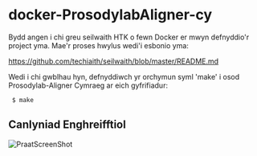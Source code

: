 # docker-ProsodylabAligner-cy

Bydd angen i chi greu seilwaith HTK o fewn Docker er mwyn defnyddio'r project yma. Mae'r proses hwylus wedi'i esbonio yma:

https://github.com/techiaith/seilwaith/blob/master/README.md


Wedi i chi gwblhau hyn, defnyddiwch yr orchymun syml 'make' i osod Prosodylab-Aligner Cymraeg ar eich gyfrifiadur:

` $ make`


## Canlyniad Enghreifftiol

![PraatScreenShot](http://techiaith.cymru/wp-content/uploads/2016/10/ProsodylabAligner.png)




